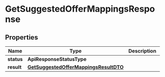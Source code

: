 

# GetSuggestedOfferMappingsResponse


## Properties

Name | Type | Description | Notes
------------ | ------------- | ------------- | -------------
**status** | **ApiResponseStatusType** |  |  [optional]
**result** | [**GetSuggestedOfferMappingsResultDTO**](GetSuggestedOfferMappingsResultDTO.md) |  |  [optional]



